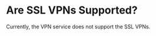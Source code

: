 # Are SSL VPNs Supported?<a name="vpn_07_0013"></a>

Currently, the VPN service does not support the SSL VPNs. 

